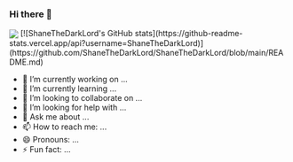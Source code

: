 ### Hi there 👋
<img align="center" src="https://github-readme-stats.vercel.app/api/<CARD_TYPE>/?username=ShaneTheDarkLord&theme=<THEME_NAME>" />
[![ShaneTheDarkLord's GitHub stats](https://github-readme-stats.vercel.app/api?username=ShaneTheDarkLord)](https://github.com/ShaneTheDarkLord/ShaneTheDarkLord/blob/main/README.md)

- 🔭 I’m currently working on ...
- 🌱 I’m currently learning ...
- 👯 I’m looking to collaborate on ...
- 🤔 I’m looking for help with ...
- 💬 Ask me about ...
- 📫 How to reach me: ...
- 😄 Pronouns: ...
- ⚡ Fun fact: ...

